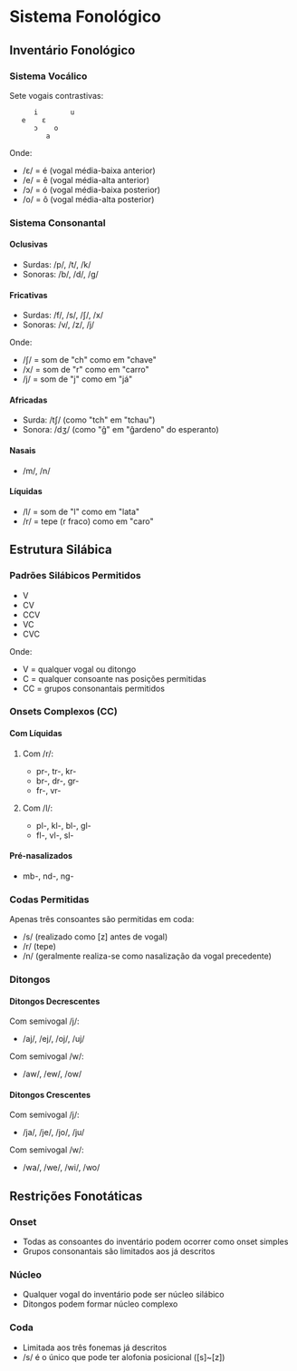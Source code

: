 # Sistema Fonológico

## Inventário Fonológico

### Sistema Vocálico
Sete vogais contrastivas:
```
      i        u
   e    ɛ    
      ɔ    o
         a
```
Onde:
- /ɛ/ = é (vogal média-baixa anterior)
- /e/ = ê (vogal média-alta anterior)
- /ɔ/ = ó (vogal média-baixa posterior)
- /o/ = ô (vogal média-alta posterior)

### Sistema Consonantal

#### Oclusivas
- Surdas: /p/, /t/, /k/
- Sonoras: /b/, /d/, /g/

#### Fricativas
- Surdas: /f/, /s/, /ʃ/, /x/
- Sonoras: /v/, /z/, /j/

Onde:
- /ʃ/ = som de "ch" como em "chave"
- /x/ = som de "r" como em "carro"
- /j/ = som de "j" como em "já"

#### Africadas
- Surda: /tʃ/ (como "tch" em "tchau")
- Sonora: /dʒ/ (como "ĝ" em "ĝardeno" do esperanto)

#### Nasais
- /m/, /n/

#### Líquidas
- /l/ = som de "l" como em "lata"
- /r/ = tepe (r fraco) como em "caro"

## Estrutura Silábica

### Padrões Silábicos Permitidos
- V
- CV
- CCV
- VC
- CVC

Onde:
- V = qualquer vogal ou ditongo
- C = qualquer consoante nas posições permitidas
- CC = grupos consonantais permitidos

### Onsets Complexos (CC)

#### Com Líquidas
1. Com /r/:
   - pr-, tr-, kr-
   - br-, dr-, gr-
   - fr-, vr-

2. Com /l/:
   - pl-, kl-, bl-, gl-
   - fl-, vl-, sl-

#### Pré-nasalizados
- mb-, nd-, ng-

### Codas Permitidas
Apenas três consoantes são permitidas em coda:
- /s/ (realizado como [z] antes de vogal)
- /r/ (tepe)
- /n/ (geralmente realiza-se como nasalização da vogal precedente)

### Ditongos

#### Ditongos Decrescentes
Com semivogal /j/:
- /aj/, /ej/, /oj/, /uj/

Com semivogal /w/:
- /aw/, /ew/, /ow/

#### Ditongos Crescentes
Com semivogal /j/:
- /ja/, /je/, /jo/, /ju/

Com semivogal /w/:
- /wa/, /we/, /wi/, /wo/

## Restrições Fonotáticas

### Onset
- Todas as consoantes do inventário podem ocorrer como onset simples
- Grupos consonantais são limitados aos já descritos

### Núcleo
- Qualquer vogal do inventário pode ser núcleo silábico
- Ditongos podem formar núcleo complexo

### Coda
- Limitada aos três fonemas já descritos
- /s/ é o único que pode ter alofonia posicional ([s]~[z])
